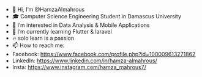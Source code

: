 - 👋 Hi, I’m @HamzaAlmahrous
- 🎓 Computer Science Engineering Student in Damascus University
- 👀 I’m interested in Data Analysis & Mobile Applications
- 🌱 I’m currently learning Flutter & laravel
- 🔥 solo learn is a passion
- 📫 How to reach me:
-    Facebook: https://www.facebook.com/profile.php?id=100009613271862
-    LinkedIn: https://www.linkedin.com/in/hamza-almahrous/
-    Insta: https://www.instagram.com/hamza_mahrous7/

<!---
HamzaAlmahrous/HamzaAlmahrous is a ✨ special ✨ repository because its `README.md` (this file) appears on your GitHub profile.
You can click the Preview link to take a look at your changes.
--->
